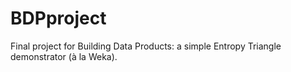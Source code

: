 # BDPproject
Final project for Building Data Products: a simple Entropy Triangle demonstrator (à la Weka).
